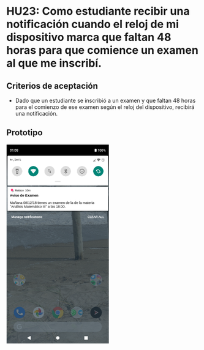 # HU23: Como estudiante recibir una notificación cuando el reloj de mi dispositivo marca que faltan 48 horas para que comience un examen al que me inscribí.

## Criterios de aceptación
- Dado que un estudiante se inscribió a un examen y que faltan 48 horas para el comienzo de ese examen según el reloj del dispositivo, recibirá una notificación. 

## Prototipo
![Menú lateral de navegación](./prototipos/notificaciones_aviso_de_examen.png)
